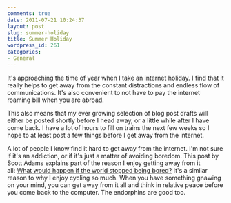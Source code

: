 ```yaml
---
comments: true
date: 2011-07-21 10:24:37
layout: post
slug: summer-holiday
title: Summer Holiday
wordpress_id: 261
categories:
- General
---
```


It's approaching the time of year when I take an internet holiday. I find that it really helps to get away from the constant distractions and endless flow of communications. It's also convenient to not have to pay the internet roaming bill when you are abroad.

This also means that my ever growing selection of blog post drafts will either be posted shortly before I head away, or a little while after I have come back. I have a lot of hours to fill on trains the next few weeks so I hope to at least post a few things before I get away from the internet.

A lot of people I know find it hard to get away from the internet. I'm not sure if it's an addiction, or if it's just a matter of avoiding boredom. This post by Scott Adams explains part of the reason I enjoy getting away from it all: [What would happen if the world stopped being bored?](http://dilbert.com/blog/entry/creativity/) It's a similar reason to why I enjoy cycling so much. When you have something gnawing on your mind, you can get away from it all and think in relative peace before you come back to the computer. The endorphins are good too.
